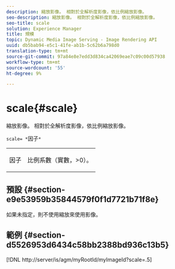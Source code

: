 ```yaml
---
description: 縮放影像。 相對於全解析度影像，依比例縮放影像。
seo-description: 縮放影像。 相對於全解析度影像，依比例縮放影像。
seo-title: scale
solution: Experience Manager
title: 規模
topic: Dynamic Media Image Serving - Image Rendering API
uuid: db5bab94-e5c1-41fe-ab1b-5c62b6a798d0
translation-type: tm+mt
source-git-commit: 97a84e8e7edd3d834ca42069eae7c09c00d57938
workflow-type: tm+mt
source-wordcount: '55'
ht-degree: 9%

---
```



# scale{#scale}

縮放影像。 相對於全解析度影像，依比例縮放影像。

`scale= *`因子`*`

<table id="simpletable_AC0974B79E064BA99C1F76461BDE808A"> 
 <tr class="strow"> 
  <td class="stentry"> <p><span class="codeph"> <span class="varname"> 因子</span></span> </p> </td> 
  <td class="stentry"> <p>比例系數（實數，&gt;0）。 </p></td> 
 </tr> 
</table>

## 預設 {#section-e9e53959b35844579f0f1d7721b71f8e}

如果未指定，則不使用縮放來使用影像。

## 範例 {#section-d5526953d6434c58bb2388bd936c13b5}

[!DNL http://server/is/agm/myRootId/myImageId?scale=.5]
